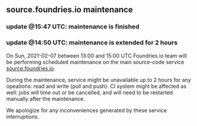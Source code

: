 ## source.foundries.io maintenance

### update @15:47 UTC: maintenance is finished
### update @14:50 UTC: maintenance is extended for 2 hours

On Sun, 2021-02-07 between 13:00 and 15:00 UTC Foundries.io team will be performing scheduled maintenance on the main source-code service [source.foundries.io](https://source.foundries.io).

During the maintenance, service might be unavailable up to 2 hours for any opeations: read and write (pull and push).
CI system might be affected as well: jobs will time out or be cancelled, and will need to be restarted manually after the maintenance.

We apologize for any inconveniences generated by these service interruptions.
